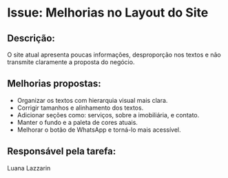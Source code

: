 # Issue: Melhorias no Layout do Site

## Descrição:
O site atual apresenta poucas informações, desproporção nos textos e não transmite claramente a proposta do negócio.

## Melhorias propostas:
- Organizar os textos com hierarquia visual mais clara.
- Corrigir tamanhos e alinhamento dos textos.
- Adicionar seções como: serviços, sobre a imobiliária, e contato.
- Manter o fundo e a paleta de cores atuais.
- Melhorar o botão de WhatsApp e torná-lo mais acessível.

## Responsável pela tarefa:
Luana Lazzarin